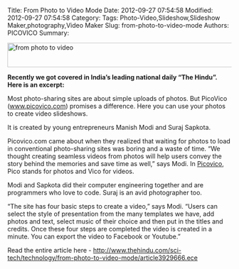 Title: From Photo to Video Mode 
Date: 2012-09-27 07:54:58
Modified: 2012-09-27 07:54:58
Category: 
Tags: Photo-Video,Slideshow,Slideshow Maker,photography,Video Maker
Slug: from-photo-to-video-mode
Authors: PICOVICO
Summary: 

<a href="themes/wp-content/uploads/2013/03/logo.jpg"><img class="aligncenter size-full wp-image-489" title="logo" src="themes/wp-content/uploads/2013/03/logo.jpg" alt="from photo to video" width="535" height="55" /></a>

<strong>Recently we got covered in India’s leading national daily “The Hindu”.
</strong><strong>Here is an excerpt: </strong>

<strong></strong>Most photo-sharing sites are about simple uploads of photos. But PicoVico (www.picovico.com) promises a difference. Here you can use your photos to create video slideshows.

It is created by young entrepreneurs Manish Modi and Suraj Sapkota.

Picovico.com came about when they realized that waiting for photos to load in conventional photo-sharing sites was boring and a waste of time. “We thought creating seamless videos from photos will help users convey the story behind the memories and save time as well,” says Modi. In <a title="Picovico" href="http://www.picovico.com" target="_blank">Picovico</a>, Pico stands for photos and Vico for videos.

Modi and Sapkota did their computer engineering together and are programmers who love to code. Suraj is an avid photographer too.

“The site has four basic steps to create a video,” says Modi. “Users can select the style of presentation from the many templates we have, add photos and text, select music of their choice and then put in the titles and credits. Once these four steps are completed the video is created in a minute. You can export the video to Facebook or Youtube.”

Read the entire article here - <a href="http://www.thehindu.com/sci-tech/technology/from-photo-to-video-mode/article3929666.ece" target="_blank">http://www.thehindu.com/sci-tech/technology/from-photo-to-video-mode/article3929666.ece</a>